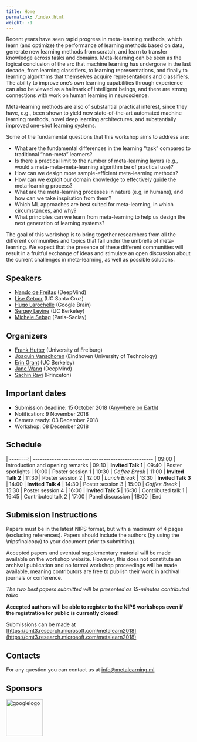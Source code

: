 ```yaml
---
title: Home
permalink: /index.html
weight: -1
---
```


Recent years have seen rapid progress in meta-learning methods, which learn (and optimize) the performance of learning methods based on data, generate new learning methods from scratch, and learn to transfer knowledge across tasks and domains. Meta-learning can be seen as the logical conclusion of the arc that machine learning has undergone in the last decade, from learning classifiers, to learning representations, and finally to learning algorithms that themselves acquire representations and classifiers. The ability to improve one’s own learning capabilities through experience can also be viewed as a hallmark of intelligent beings, and there are strong connections with work on human learning in neuroscience.

Meta-learning methods are also of substantial practical interest, since they have, e.g., been shown to yield new state-of-the-art automated machine learning methods, novel deep learning architectures, and substantially improved one-shot learning systems. 

Some of the fundamental questions that this workshop aims to address are:
- What are the fundamental differences in the learning “task” compared to traditional  “non-meta” learners?
- Is there a practical limit to the number of meta-learning layers (e.g., would a meta-meta-meta-learning algorithm be of practical use)?
- How can we design more sample-efficient meta-learning methods?
- How can we exploit our domain knowledge to effectively guide the meta-learning process?
- What are the meta-learning processes in nature (e.g, in humans), and how can we take inspiration from them?
- Which ML approaches are best suited for meta-learning, in which circumstances, and why?
- What principles can we learn from meta-learning to help us design the next generation of learning systems? 

The goal of this workshop is to bring together researchers from all the different communities and topics that fall under the umbrella of meta-learning. We expect that the presence of these different communities will result in a fruitful exchange of ideas and stimulate an open discussion about the current challenges in meta-learning, as well as possible solutions.


## Speakers ##
- [Nando de Freitas](https://scholar.google.com/citations?user=nzEluBwAAAAJ&hl=en) (DeepMind)
- [Lise Getoor](https://getoor.soe.ucsc.edu/home) (UC Santa Cruz)
- [Hugo Larochelle](https://ai.google/research/people/105144) (Google Brain)
- [Sergey Levine](https://people.eecs.berkeley.edu/~svlevine/) (UC Berkeley)
- [Michele Sebag]() (Paris-Saclay) 

<!-- ## Additional Panelists  ##
- [Samy Bengio]() (Google) -->

## Organizers ##
- [Frank Hutter](http://www2.informatik.uni-freiburg.de/~hutter/) (University of Freiburg)
- [Joaquin Vanschoren](http://www.win.tue.nl/~jvanscho/) (Eindhoven University of Technology)
- [Erin Grant](https://people.eecs.berkeley.edu/~eringrant/) (UC Berkeley)
- [Jane Wang](http://www.janexwang.com) (DeepMind)
- [Sachin Ravi](http://www.cs.princeton.edu/~sachinr/) (Princeton)

## Important dates ##
- Submission deadline: 15 October 2018 ([Anywhere on Earth](https://www.timeanddate.com/time/zones/aoe))
- Notification: 9 November 2018
- Camera ready: 03 December 2018
- Workshop: 08 December 2018

## Schedule ##

| --------:| ---------------------------------------------------
| 09:00 | Introduction and opening remarks 
| 09:10 | **Invited Talk 1**
| 09:40	| Poster spotlights
| 10:00 | Poster session 1
| 10:30 | *Coffee Break*
| 11:00 | **Invited Talk 2**
| 11:30 | Poster session 2
| 12:00 | *Lunch Break*
| 13:30 | **Invited Talk 3**
| 14:00 | **Invited Talk 4**
| 14:30 | Poster session 3
| 15:00 | *Coffee Break*
| 15:30 | Poster session 4
| 16:00 | **Invited Talk 5**
| 16:30 | Contributed talk 1
| 16:45 | Contributed talk 2
| 17:00 | Panel discussion
| 18:00 | End 


## Submission Instructions  ##

Papers must be in the latest NIPS format, but with a maximum of 4 pages (excluding references). Papers should include the authors (by using the \nipsfinalcopy) to your document prior to submitting).

Accepted papers and eventual supplementary material will be made available on the workshop website. However, this does not constitute an archival publication and no formal workshop proceedings will be made available, meaning contributors are free to publish their work in archival journals or conference.

*The two best papers submitted will be presented as 15-minutes contributed talks*

**Accepted authors will be able to register to the NIPS workshops even if the registration for public is currently closed!**

Submissions can be made at [https://cmt3.research.microsoft.com/metalearn2018](https://cmt3.research.microsoft.com/metalearn2018)


<!-- ## Accepted Papers  ##

-  [SMASH: One-Shot Model Architecture Search through HyperNetworks](papers/2017/metalearn17_brock.pdf)   
Andrew Brock, Theodore Lim, J.M. Ritchie, Nick Weston
- [Meta Inverse Reinforcement Learning via Maximum Reward Sharing](papers/2017/metalearn17_li.pdf)   
Kun Li,  Joel W. Burdick
- [Learning to Learn from Weak Supervision by Full Supervision](papers/2017/metalearn17_dehghani.pdf)   
Mostafa Dehghani, Aliaksei Severyn, Sascha Rothe, Jaap Kamps
- Meta-Learning and Universality: Deep Representations and Gradient Descent can Approximate any Learning Algorithm   
Chelsea Finn, Sergey Levine -->
<!--[[Extended version](https://arxiv.org/pdf/1710.11622)]-->
<!-- - [Bayesian model ensembling using meta-trained recurrent neural networks](papers/2017/metalearn17_ambrogioni.pdf)   
Luca Ambrogioni, Julia Berezutskaya, Umut Güçlü, Eva W. P. van den Borne, Yağmur Güçlütürk, Marcel A. J. van Gerven
- [Accelerating Neural Architecture Search using Performance Prediction](papers/2017/metalearn17_baker.pdf)   
Bowen Baker, Otkrist Gupta, Ramesh Raskar, Nikhil Naik
- [Meta-Learning for Semi-Supervised Few-Shot Classification](papers/2017/metalearn17_ren.pdf) [[Appendix](papers/2017/metalearn17_ren_appendix.pdf)]   
Mengye Ren, Eleni Triantafillou, Sachin Ravi, Jake Snell, Kevin Swersky, Joshua B. Tenenbaum, Hugo Larochelle, Richard S. Zemel
- [Connectivity Learning in Multi-Branch Networks](papers/2017/metalearn17_ahmed.pdf)   
Karim Ahmed, Lorenzo Torresani
- [A Simple Neural Attentive Meta-Learner](papers/2017/metalearn17_mishra.pdf)   
Nikhil Mishra, Mostafa Rohaninejad, Xi Chen, Pieter Abbeel
- [Semi-Supervised Few-Shot Learning with Prototypical Networks](papers/2017/metalearn17_boney.pdf)   
Rinu Boney, Alexander Ilin
- [Language Learning as Meta-Learning](papers/2017/metalearn17_andreas.pdf) [[Appendix](papers/2017/metalearn17_andreas_appendix.pdf)]    
Jacob Andreas, Dan Klein, Sergey Levine
- [Hyperparameter Optimization with Hypernets](papers/2017/metalearn17_lorraine.pdf)      
Jonathan Lorraine, David Duvenaud
- [Few-Shot Learning with Meta Metric Learners](papers/2017/metalearn17_cheng.pdf)   
Yu Cheng, Mo Yu, Xiaoxiao Guo, Bowen Zhou
- [Gated Fast Weights for On-The-Fly Neural Program Generation](papers/2017/metalearn17_schlag.pdf)   
Imanol Schlag, Jürgen Schmidhuber
- [A bridge between hyperparameter optimization and learning-to-learn](papers/2017/metalearn17_franceschi.pdf)   
Luca Franceschi, Paolo Frasconi, Michele Donini, Massimiliano Pontil
- [Understanding Short-Horizon Bias in Stochastic Meta-Optimization](papers/2017/metalearn17_wu.pdf) [[Appendix](papers/2017/metalearn17_wu_appendix.pdf)]   
Yuhuai Wu, Mengye Ren, Renjie Liao, Roger B. Grosse
- [Routing Networks: Adaptive Selection of Non-linear Functions for Multi-Task Learning](papers/2017/metalearn17_rosenbaum.pdf) [[Extended version](https://arxiv.org/abs/1711.01239)]   
Clemens Rosenbaum, Tim Klinger, Matthew Riemer
- [Learning Decision Trees with Reinforcement Learning](papers/2017/metalearn17_xiong.pdf) [[Appendix](papers/2017/metalearn17_xiong_appendix.pdf)]   
Zheng Xiong, Wenpeng Zhang, Wenwu Zhu
- [Multiple Adaptive Bayesian Linear Regression for Scalable Bayesian Optimization with Warm Start](papers/2017/metalearn17_perrone.pdf)   
Valerio Perrone, Rodolphe Jenatton, Matthias Seeger, Cédric Archambeau
- [Backpropagated plasticity: learning to learn with gradient descent in large plastic networks](papers/2017/metalearn17_miconi.pdf)
Thomas Miconi, Jeff Clune, Kenneth O. Stanley
- [Learning to Learn while Learning](papers/2017/metalearn17_kappler.pdf)   
Daniel Kappler, Stefan Schaal, Franziska Meier
- [Meta-Learning for Instance-Level Data Association](papers/2017/metalearn17_clark.pdf)   
Ronald Clark, John McCormac, Stefan Leutenegger, Andrew J. Davison
- [Supervised Learning of Unsupervised Learning Rules](papers/2017/metalearn17_metz.pdf)   
Luke Metz, Brian Cheung, Jascha Sohl-dickstein
- [Learning word embeddings from dictionary definitions only](papers/2017/metalearn17_bosc.pdf)   
Tom Bosc, Pascal Vincent
- [Learning to Model the Tail](papers/2017/metalearn17_wang.pdf) [[Extended version](https://papers.nips.cc/paper/7278-learning-to-model-the-tail)]   
Yu-Xiong Wang, Deva Ramanan, Martial Hebert
- [Born Again Neural Networks](papers/2017/metalearn17_furlanello.pdf)   
Tommaso Furlanello, Zachary C. Lipton, Laurent Itti, Anima Anandkumar
- [Hyperactivations for Activation Function Exploration](papers/2017/metalearn17_vercellino.pdf)   
Conner Joseph Vercellino, William Yang Wang
- [Concept Learning via Meta-Optimization with Energy Models](papers/2017/metalearn17_mordatch.pdf)   
Igor Mordatch
- [Simple and Efficient Architecture Search for CNNs](papers/2017/metalearn17_elsken.pdf)   
Thomas Elsken, Jan-Hendrik Metzen, Frank Hutter -->


<!-- 
## Program Committee ##

We thank the program committee for shaping the excellent technical program (in alphabetical order):   

Parminder Bhatia, Andrew Brock, Bistra Dilkina, Rocky Duan, David Duvenaud, Thomas Elsken, Dumitru Erhan, Matthias Feurer, Chelsea Finn, Roman Garnett, Christophe Giraud-Carrier, Erin Grant, Klaus Greff, Roger Grosse, Abhishek Gupta, Matt Hoffman, Aaron Klein, Marius Lindauer, Jan-Hendrik Metzen, Igor Mordatch, Randy Olson, Sachin Ravi, Horst Samulowitz, Jürgen Schmidhuber, Matthias	Seeger, Jake Snell, Jasper Snoek, Alexander	Toshev, Eleni Triantafillou, Jan van Rijn, Joaquin Vanschoren. -->

## Contacts  ##

For any question you can contact us at <info@metalearning.ml>

## Sponsors ##
<img src="https://upload.wikimedia.org/wikipedia/commons/2/2f/Google_2015_logo.svg" alt="googlelogo" title="google logo" height="100" />

 
